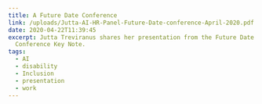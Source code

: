 ```yaml
---
title: A Future Date Conference
link: /uploads/Jutta-AI-HR-Panel-Future-Date-conference-April-2020.pdf
date: 2020-04-22T11:39:45
excerpt: Jutta Treviranus shares her presentation from the Future Date
  Conference Key Note.
tags:
  - AI
  - disability
  - Inclusion
  - presentation
  - work
---
```

